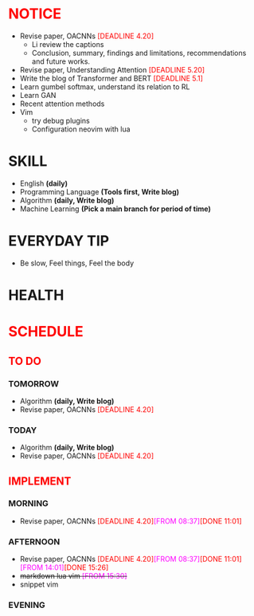 # <font color=red>NOTICE</font>

- Revise paper, OACNNs <font color=red>[DEADLINE 4.20]</font>
  - Li review the captions
  - Conclusion, summary, findings and limitations, recommendations and future
    works.
- Revise paper, Understanding Attention <font color=red>[DEADLINE 5.20]</font>
- Write the blog of Transformer and BERT <font color=red>[DEADLINE 5.1]</font>
- Learn gumbel softmax, understand its relation to RL
- Learn GAN
- Recent attention methods
- Vim
  - try debug plugins
  - Configuration neovim with lua

# SKILL

- English **(daily)**
- Programming Language **(Tools first, Write blog)**
- Algorithm **(daily, Write blog)**
- Machine Learning **(Pick a main branch for period of time)**

# EVERYDAY TIP

- Be slow, Feel things, Feel the body

# HEALTH

# <font color=red>SCHEDULE</font>

## <font color=red>TO DO</font>

### TOMORROW

- Algorithm **(daily, Write blog)**
- Revise paper, OACNNs <font color=red>[DEADLINE 4.20]</font>

### TODAY

- Algorithm **(daily, Write blog)**
- Revise paper, OACNNs <font color=red>[DEADLINE 4.20]</font>

## <font color=red>IMPLEMENT</font>

### MORNING

- Revise paper, OACNNs <font color=red>[DEADLINE
  4.20]</font><font color=magenta>[FROM 08:37]</font><font color=red>[DONE
  11:01]</font>

### AFTERNOON

- Revise paper, OACNNs <font color=red>[DEADLINE
  4.20]</font><font color=magenta>[FROM 08:37]</font><font color=red>[DONE
  11:01]</font><font color=magenta>[FROM 14:01]</font><font color=red>[DONE
  15:26]</font>
- ~~markdown lua vim <font color=magenta>[FROM 15:30]</font>~~
- snippet vim 

### EVENING
